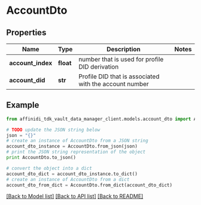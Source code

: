 # AccountDto

## Properties

| Name              | Type      | Description                                            | Notes |
| ----------------- | --------- | ------------------------------------------------------ | ----- |
| **account_index** | **float** | number that is used for profile DID derivation         |
| **account_did**   | **str**   | Profile DID that is associated with the account number |

## Example

```python
from affinidi_tdk_vault_data_manager_client.models.account_dto import AccountDto

# TODO update the JSON string below
json = "{}"
# create an instance of AccountDto from a JSON string
account_dto_instance = AccountDto.from_json(json)
# print the JSON string representation of the object
print AccountDto.to_json()

# convert the object into a dict
account_dto_dict = account_dto_instance.to_dict()
# create an instance of AccountDto from a dict
account_dto_from_dict = AccountDto.from_dict(account_dto_dict)
```

[[Back to Model list]](../README.md#documentation-for-models) [[Back to API list]](../README.md#documentation-for-api-endpoints) [[Back to README]](../README.md)
